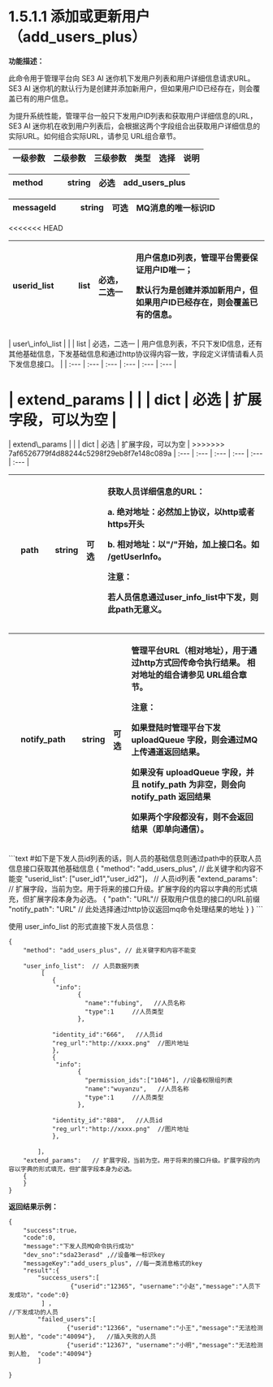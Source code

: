 # 1.5.1.1 添加或更新用户（add\_users\_plus）

**功能描述：**

此命令用于管理平台向 SE3 AI 迷你机下发用户列表和用户详细信息请求URL。SE3 AI 迷你机的默认行为是创建并添加新用户，但如果用户ID已经存在，则会覆盖已有的用户信息。

为提升系统性能，管理平台一般只下发用户ID列表和获取用户详细信息的URL，SE3 AI 迷你机在收到用户列表后，会根据这两个字段组合出获取用户详细信息的实际URL。如何组合实际URL，请参见 URL组合章节。

| **一级参数** | **二级参数** | **三级参数** | **类型** | **选择** | **说明** |
| :--- | :--- | :--- | :--- | :--- | :--- |

| method |  |  | string | 必选 | add\_users\_plus |
| :--- | :--- | :--- | :--- | :--- | :--- |

| messageId |  |  | string | 可选 | MQ消息的唯一标识ID |
| :--- | :--- | :--- | :--- | :--- | :--- |


<table>
  <thead>
    <tr>
      <th style="text-align:left">userid_list</th>
      <th style="text-align:left"></th>
      <th style="text-align:left"></th>
      <th style="text-align:left">list</th>
      <th style="text-align:left">&#x5FC5;&#x9009;&#xFF0C;&#x4E8C;&#x9009;&#x4E00;</th>
      <th style="text-align:left">
        <p>&#x7528;&#x6237;&#x4FE1;&#x606F;ID&#x5217;&#x8868;&#xFF0C;&#x7BA1;&#x7406;<b>&#x5E73;&#x53F0;&#x9700;&#x8981;&#x4FDD;&#x8BC1;&#x7528;&#x6237;ID&#x552F;&#x4E00;&#xFF1B;</b>
        </p>
        <p><b>&#x9ED8;&#x8BA4;&#x884C;&#x4E3A;&#x662F;&#x521B;&#x5EFA;&#x5E76;&#x6DFB;&#x52A0;&#x65B0;&#x7528;&#x6237;&#xFF0C;&#x4F46;&#x5982;&#x679C;&#x7528;&#x6237;ID&#x5DF2;&#x7ECF;&#x5B58;&#x5728;&#xFF0C;&#x5219;&#x4F1A;&#x8986;&#x76D6;&#x5DF2;&#x6709;&#x7684;&#x4FE1;&#x606F;&#x3002;</b>
        </p>
      </th>
    </tr>
  </thead>
  <tbody></tbody>
<<<<<<< HEAD
</table>| user\_info\_list |  |  | list | 必选，二选一 | 用户信息列表，不只下发ID信息，还有其他基础信息，下发基础信息和通过http协议得内容一致，字段定义详情请看人员下发信息接口。 |
| :--- | :--- | :--- | :--- | :--- | :--- |

| extend\_params |  |  | dict | 必选 | 扩展字段，可以为空 |
=======
</table>| extend\_params |  |  | dict | 必选 | 扩展字段，可以为空 |
>>>>>>> 7af6526779f4d88244c5298f29eb8f7e148c089a
| :--- | :--- | :--- | :--- | :--- | :--- |


<table>
  <thead>
    <tr>
      <th style="text-align:left"></th>
      <th style="text-align:left">path</th>
      <th style="text-align:left"></th>
      <th style="text-align:left">string</th>
      <th style="text-align:left">&#x53EF;&#x9009;</th>
      <th style="text-align:left">
        <p>&#x83B7;&#x53D6;&#x4EBA;&#x5458;&#x8BE6;&#x7EC6;&#x4FE1;&#x606F;&#x7684;URL&#xFF1A;</p>
        <p>a. &#x7EDD;&#x5BF9;&#x5730;&#x5740;&#xFF1A;&#x5FC5;&#x7136;&#x52A0;&#x4E0A;&#x534F;&#x8BAE;&#xFF0C;&#x4EE5;http&#x6216;&#x8005;https&#x5F00;&#x5934;</p>
        <p>b. &#x76F8;&#x5BF9;&#x5730;&#x5740;&#xFF1A;&#x4EE5;&quot;/&quot;&#x5F00;&#x59CB;&#xFF0C;&#x52A0;&#x4E0A;&#x63A5;&#x53E3;&#x540D;&#x3002;&#x5982;
          /getUserInfo&#x3002;</p>
        <p>&#x6CE8;&#x610F;&#xFF1A;</p>
        <p>&#x82E5;&#x4EBA;&#x5458;&#x4FE1;&#x606F;&#x901A;&#x8FC7;user_info_list&#x4E2D;&#x4E0B;&#x53D1;&#xFF0C;&#x5219;&#x6B64;path&#x65E0;&#x610F;&#x4E49;&#x3002;</p>
      </th>
    </tr>
  </thead>
  <tbody></tbody>
</table><table>
  <thead>
    <tr>
      <th style="text-align:left"></th>
      <th style="text-align:left">notify_path</th>
      <th style="text-align:left"></th>
      <th style="text-align:left">string</th>
      <th style="text-align:left">&#x53EF;&#x9009;</th>
      <th style="text-align:left">
        <p>&#x7BA1;&#x7406;&#x5E73;&#x53F0;URL&#xFF08;&#x76F8;&#x5BF9;&#x5730;&#x5740;&#xFF09;&#xFF0C;&#x7528;&#x4E8E;&#x901A;&#x8FC7;http&#x65B9;&#x5F0F;&#x56DE;&#x4F20;&#x547D;&#x4EE4;&#x6267;&#x884C;&#x7ED3;&#x679C;&#x3002;
          &#x76F8;&#x5BF9;&#x5730;&#x5740;&#x7684;&#x7EC4;&#x5408;&#x8BF7;&#x53C2;&#x89C1;
          URL&#x7EC4;&#x5408;&#x7AE0;&#x8282;&#x3002;</p>
        <p>&#x6CE8;&#x610F;&#xFF1A;</p>
        <p>&#x5982;&#x679C;&#x767B;&#x9646;&#x65F6;&#x7BA1;&#x7406;&#x5E73;&#x53F0;&#x4E0B;&#x53D1;
          uploadQueue &#x5B57;&#x6BB5;&#xFF0C;&#x5219;&#x4F1A;&#x901A;&#x8FC7;MQ&#x4E0A;&#x4F20;&#x901A;&#x9053;&#x8FD4;&#x56DE;&#x7ED3;&#x679C;&#x3002;</p>
        <p>&#x5982;&#x679C;&#x6CA1;&#x6709; uploadQueue &#x5B57;&#x6BB5;&#xFF0C;&#x5E76;&#x4E14;
          notify_path &#x4E3A;&#x975E;&#x7A7A;&#xFF0C;&#x5219;&#x4F1A;&#x5411; notify_path
          &#x8FD4;&#x56DE;&#x7ED3;&#x679C;</p>
        <p>&#x5982;&#x679C;&#x4E24;&#x4E2A;&#x5B57;&#x6BB5;&#x90FD;&#x6CA1;&#x6709;&#xFF0C;&#x5219;&#x4E0D;&#x4F1A;&#x8FD4;&#x56DE;&#x7ED3;&#x679C;&#xFF08;&#x5373;&#x5355;&#x5411;&#x901A;&#x4FE1;&#xFF09;&#x3002;</p>
      </th>
    </tr>
  </thead>
  <tbody></tbody>
</table>```text
#如下是下发人员id列表的话，则人员的基础信息则通过path中的获取人员信息接口获取其他基础信息 
{
    "method": "add_users_plus", // 此关键字和内容不能变
    "userid_list": ["user_id1","user_id2"]， // 人员id列表
    "extend_params":   // 扩展字段，当前为空。用于将来的接口升级。扩展字段的内容以字典的形式填充，但扩展字段本身为必选。
    { 
        "path": "URL"// 获取用户信息的接口的URL前缀
        "notify_path": "URL" // 此处选择通过http协议返回mq命令处理结果的地址
    }  
}
```

使用 user\_info\_list 的形式直接下发人员信息：

```text
{
    "method": "add_users_plus", // 此关键字和内容不能变

    "user_info_list":  // 人员数据列表
         [
            {
             "info":
                   {
                     "name":"fubing",   //人员名称
                     "type":1     //人员类型
                   },

            "identity_id":"666",   //人员id
            "reg_url":"http://xxxx.png"  //图片地址
            },
            {
             "info":
                   {
                     "permission_ids":["1046"], //设备权限组列表
                     "name":"wuyanzu",   //人员名称
                     "type":1     //人员类型
                   },

            "identity_id":"888",   //人员id
            "reg_url":"http://xxxx.png"  //图片地址
            },

        ]，
    "extend_params":   // 扩展字段，当前为空。用于将来的接口升级。扩展字段的内容以字典的形式填充，但扩展字段本身为必选。
    { 
    }  
}
```

**返回结果示例：**

```text
{
    "success":true，
    "code":0,
    "message":"下发人员MQ命令执行成功"
    "dev_sno":"sda23erasd" ,//设备唯一标识key
    "messageKey":"add_users_plus", //每一类消息格式的key
    "result":{
        "success_users":[
                 {"userid":"12365", "username":"小赵","message":"人员下发成功"，"code":0}
         ] ，                                                                        //下发成功的人员
        "failed_users":[
                {"userid":"12366", "username":"小王","message":"无法检测到人脸", "code":"40094"},   //插入失败的人员
                {"userid":"12367", "username":"小明","message":"无法检测到人脸,  "code":"40094"}
        ]

}
```


